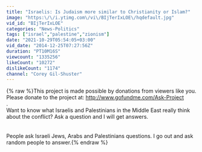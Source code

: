 ```yaml
---
title: "Israelis: Is Judaism more similar to Christianity or Islam?"
image: "https:\/\/i.ytimg.com\/vi\/BIjTerIxLOE\/hqdefault.jpg"
vid_id: "BIjTerIxLOE"
categories: "News-Politics"
tags: ["israel","palestine","zionism"]
date: "2021-10-29T05:54:05+03:00"
vid_date: "2014-12-25T07:27:56Z"
duration: "PT10M16S"
viewcount: "1335256"
likeCount: "10272"
dislikeCount: "1174"
channel: "Corey Gil-Shuster"
---
```

{% raw %}This project is made possible by donations from viewers like you. Please donate to the project at: <a rel="nofollow" target="blank" href="http://www.gofundme.com/Ask-Project">http://www.gofundme.com/Ask-Project</a><br />.<br />Want to know what Israelis and Palestinians in the Middle East really think about the conflict? Ask a question and I will get answers.<br /><br /><br />People ask Israeli Jews, Arabs and Palestinians questions. I go out and ask random people to answer.{% endraw %}
